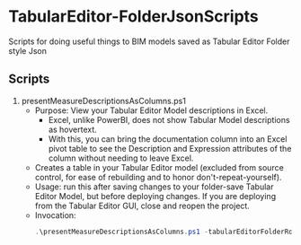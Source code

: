 # TabularEditor-FolderJsonScripts
Scripts for doing useful things to BIM models saved as Tabular Editor Folder style Json

## Scripts
1. presentMeasureDescriptionsAsColumns.ps1
   - Purpose: View your Tabular Editor Model descriptions in Excel.
     - Excel, unlike PowerBI, does not show Tabular Model descriptions as hovertext.
     - With this, you can bring the documentation column into an Excel pivot table to see the Description and Expression attributes of the column without needing to leave Excel.
   - Creates a table in your Tabular Editor model (excluded from source control, for ease of rebuilding and to honor don't-repeat-yourself).
   - Usage: run this after saving changes to your folder-save Tabular Editor Model, but before deploying changes. If you are deploying from the Tabular Editor GUI, close and reopen the project.
   - Invocation:
     ```powershell
     .\presentMeasureDescriptionsAsColumns.ps1 -tabularEditorFolderRoot "$home\source\repos\sample\path" -DocumentationFolderName "NameYourDocumentationTable"
     ```
